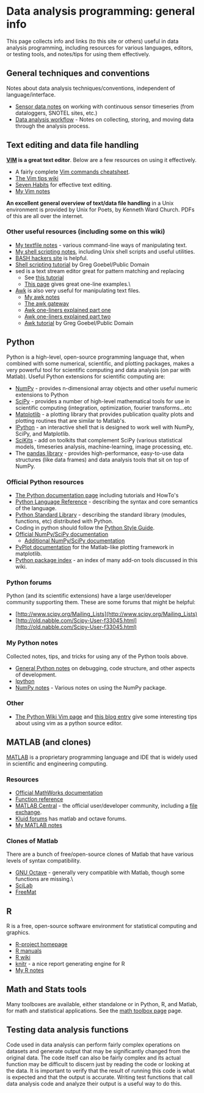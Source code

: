 # Data analysis programming: general info

This page collects info and links (to this site or others) useful in
data analysis programming, including resources for various languages,
editors, or testing tools, and notes/tips for using them effectively.


## General techniques and conventions

Notes about data analysis techniques/conventions, independent of
language/interface.

* [Sensor data notes](/sensordata_tips.md) on working with continuous sensor timeseries (from dataloggers, SNOTEL sites, etc.)
* [Data analysis workflow](/data_analysis_workflow.md) - Notes on collecting, storing, and moving data through the analysis process.


## Text editing and data file handling

**[VIM](http://www.moolenaar.net/vim.html) is a great text editor**. Below are a few resources on using it effectively.

* A fairly complete [Vim commands cheatsheet](http://bullium.com/support/vim.html).
* [The Vim tips wiki](http://vim.wikia.com/wiki/Vim_Tips_Wiki)
* [Seven Habits](http://www.moolenaar.net/habits.html) for effective text editing.
* [My Vim notes](/comp_vimtips.md)

**An excellent general overview of text/data file handling** in  a Unix environment is provided by Unix for Poets, by Kenneth Ward Church. PDFs of this are all over the internet.

### Other useful resources (including some on this wiki)

* [My textfile notes](/comp_textfiles.md) - various command-line ways of manipulating text.
* [My shell scripting notes](/comp_shellscripts.md), including Unix shell scripts and useful utilities.
* [BASH hackers site](http://wiki.bash-hackers.org/doku.php) is helpful.
* [Shell scripting tutorial](http://www.vectorsite.net/tsshell.html) by Greg Goebel/Public Domain
* sed is a text stream editor great for pattern matching and replacing
    - See [this tutorial](http://www.grymoire.com/Unix/Sed.html)
    - [This page](http://sed.sourceforge.net/sed1line.txt) gives great one-line examples.\
* [Awk](https://en.wikipedia.org/wiki/AWK) is also very useful for manipulating text files.
    - [My awk notes](/comp_awk.md)
    - [The awk gateway](http://awk.info/)
    - [Awk one-liners explained part one](http://www.catonmat.net/blog/awk-one-liners-explained-part-one/)
    - [Awk one-liners explained part two](http://www.catonmat.net/blog/awk-one-liners-explained-part-two/)
    - [Awk tutorial](http://www.vectorsite.net/tsawk_1.html) by Greg Goebel/Public Domain


## Python

Python is a high-level, open-source programming language that, when
combined with some numerical, scientific, and plotting packages, makes a
very powerful tool for scientific computing and data analysis (on par
with Matlab). Useful Python extensions for scientific computing are:

* [NumPy](http://numpy.scipy.org/) - provides n-dimensional array objects and other useful numeric extensions to Python
* [SciPy](http://www.scipy.org/) - provides a number of high-level mathematical tools for use in scientific computing (integration, optimization, fourier transforms...etc
* [Matplotlib](http://matplotlib.sourceforge.net/) - a plotting library that provides publication quality plots and plotting routines that are similar to Matlab's.
* [IPython](http://ipython.org/) - an interactive shell that is designed to work well with NumPy, SciPy, and Matplotlib.
* [SciKits](http://scikits.appspot.com/scikits) - add on toolkits that complement SciPy (various statistical models, timeseries analysis, machine-learning, image processing, etc.
* The [pandas library](http://pandas.pydata.org/) - provides high-performance, easy-to-use data structures (like data frames) and data analysis tools that sit on top of NumPy. 

### Official Python resources

* [The Python documentation page](http://www.python.org/doc/) including tutorials and HowTo's
* [Python Language Reference](http://docs.python.org/reference/) - describing the syntax and core semantics of the language.
* [Python Standard Library](http://docs.python.org/library/) - describing the standard library (modules, functions, etc) distributed with Python.
* Coding in python should follow the [Python Style Guide](http://www.python.org/dev/peps/pep-0008/).
* [Official NumPy/SciPy documentation](http://docs.scipy.org/doc/)
    - [Additional NumPy/SciPy documentation](http://www.scipy.org/Additional_Documentation])
* [PyPlot documentation](http://matplotlib.sourceforge.net/api/pyplot_api.html) for the Matlab-like plotting framework in matplotlib.
* [Python package index](http://pypi.python.org/pypi) - an index of many add-on tools discussed in this wiki.

### Python forums

Python (and its scientific extensions) have a large user/developer community supporting them. These are some forums that might be helpful:

* [http://www.scipy.org/Mailing_Lists](http://www.scipy.org/Mailing_Lists)
* [http://old.nabble.com/Scipy-User-f33045.html](http://old.nabble.com/Scipy-User-f33045.html)

### My Python notes

Collected notes, tips, and tricks for using any of the Python tools
above.

* [General Python notes](/comp_pythontips.md) on debugging, code structure, and other aspects of development.
* [Ipython](/comp_ipython.md)
* [NumPy notes](/comp_numpytips.md) - Various notes on using the NumPy package.

### Other

* [The Python Wiki Vim page](http://wiki.python.org/moin/Vim) and [this blog
entry](http://dancingpenguinsoflight.com/2009/02/python-and-vim-make-your-own-ide/) give some interesting tips about using vim as a python source editor.


## MATLAB (and clones)

[MATLAB](http://www.mathworks.com/products/matlab/) is a
proprietary programming language and IDE that is widely used in
scientific and engineering computing.

### Resources

* [Official MathWorks documentation](http://www.mathworks.com/help/techdoc/)
* [Function reference](http://www.mathworks.com/help/techdoc/ref/f16-6011.html)
* [MATLAB Central](http://www.mathworks.com/matlabcentral/) - the official user/developer community, including a [file exchange](http://www.mathworks.com/matlabcentral/fileexchange/).
* [Kluid forums](http://www.kluid.com/mlib/index.php) has matlab and octave forums.
* [My MATLAB notes](/comp_matlabtips)

### Clones of Matlab

There are a bunch of free/open-source clones of Matlab that have various
levels of syntax compatibility.

* [GNU Octave](http://www.gnu.org/software/octave/) - generally very compatible with Matlab, though some functions are missing.\
* [SciLab](http://www.scilab.org/)
* [FreeMat](http://freemat.sourceforge.net/)


## R

R is a free, open-source software environment for statistical computing
and graphics.

* [R-project homepage](http://www.r-project.org/index.html)
* [R manuals](http://cran.r-project.org/manuals.html)
* [R wiki](http://rwiki.sciviews.org/doku.php)
* [knitr](https://github.com/yihui/knitr#readme) - a nice report generating engine for R
* [My R notes](rtips.md)


## Math and Stats tools

Many toolboxes are available, either standalone or in Python, R, and Matlab, for math and statistical applications. See the [math toolbox page](math/math_toolboxes.md) page.


## Testing data analysis functions

Code used in data analysis can perform fairly complex operations on
datasets and generate output that may be significantly changed from the
original data. The code itself can also be fairly complex and its actual
function may be difficult to discern just by reading the code or looking
at the data. It is important to verify that the result of running this
code is what is expected and that the output is accurate. Writing test
functions that call data analysis code and analyze their output is a
useful way to do this.
